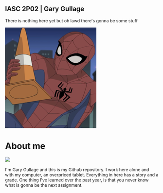 ## IASC 2P02 | Gary Gullage
There is nothing here yet but oh lawd there's gonna be some stuff

![](images/sVo50OUfV05jm2rbbgSrVqfSw1KmEmD8EO48dmV5wDA.png)

# About me
![](images/23slx70fr67z.gif)

I'm Gary Gullage and this is my Github repository. I work here alone and with my computer, an overpriced tablet. Everything in here has a story and a grade. One thing I've learned over the past year, is that you never know what is gonna be the next assignment.
